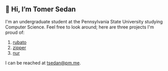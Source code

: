 ## 👋 Hi, I’m Tomer Sedan

I'm an undergraduate student at the Pennsylvania State University studying Computer Science.
Feel free to look around; here are three projects I'm proud of:
1. [rubato](https://github.com/rubatopy/rubato)
2. [zipper](https://github.com/tsedan/zipper)
3. [nur](https://github.com/tsedan/nur)

I can be reached at [tsedan@pm.me](mailto:tsedan@pm.me).
